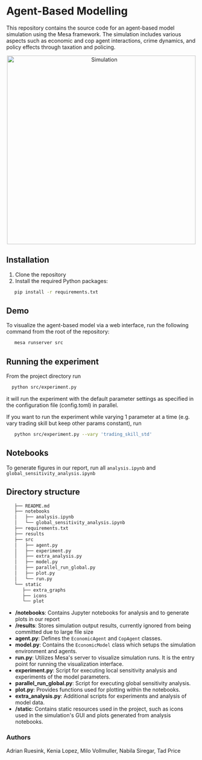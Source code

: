 # Agent-Based Modelling
This repository contains the source code for an agent-based model simulation using the Mesa framework. The simulation includes various aspects such as economic and cop agent interactions, crime dynamics, and policy effects through taxation and policing.
<p align="center">
  <img src="static/simulation.gif" alt="Simulation" width="500" height="500"/>
</p>


## Installation
1. Clone the repository
2. Install the required Python packages:
```bash
   pip install -r requirements.txt
```

## Demo
To visualize the agent-based model via a web interface, run the following command from the root of the repository: 
```bash
   mesa runserver src
```

## Running the experiment
From the project directory run
```bash
  python src/experiment.py
```
it will run the experiment with the default parameter settings as specified in the configuration file (config.toml) in parallel.

If you want to run the experiment while varying 1 parameter at a time (e.g. vary trading skill but keep other params constant), run
```bash
   python src/experiment.py --vary 'trading_skill_std'
```

## Notebooks
To generate figures in our report, run all `analysis.ipynb`	and `global_sensitivity_analysis.ipynb`

## Directory structure
```bash
   ├── README.md
   ├── notebooks
   │   ├── analysis.ipynb
   │   └── global_sensitivity_analysis.ipynb
   ├── requirements.txt
   ├── results
   ├── src
   │   ├── agent.py
   │   ├── experiment.py
   │   ├── extra_analysis.py
   │   ├── model.py
   │   ├── parallel_run_global.py
   │   ├── plot.py
   │   └── run.py
   └── static
      ├── extra_graphs
      ├── icons
      └── plot
```
- **/notebooks**: Contains Jupyter notebooks for analysis and to generate plots in our report 
- **/results**: Stores simulation output results, currently ignored from being committed due to large file size
- **agent.py**: Defines the `EconomicAgent` and `CopAgent` classes. 
- **model.py**: Contains the `EconomicModel` class which setups the simulation environment and agents. 
- **run.py**: Utilizes Mesa's server to visualize simulation runs. It is the entry point for running the visualization interface. 
- **experiment.py**: Script for executing local sensitivity analysis and experiments of the model parameters. 
- **parallel_run_global.py**: Script for executing global sensitivity analysis. 
- **plot.py**: Provides functions used for plotting within the notebooks. 
- **extra_analysis.py**: Additional scripts for experiments and analysis of model data. 
- **/static**: Contains static resources used in the project, such as icons used in the simulation's GUI and plots generated from analysis notebooks.

### Authors
Adrian Ruesink, Kenia Lopez, Milo Vollmuller, Nabila Siregar, Tad Price